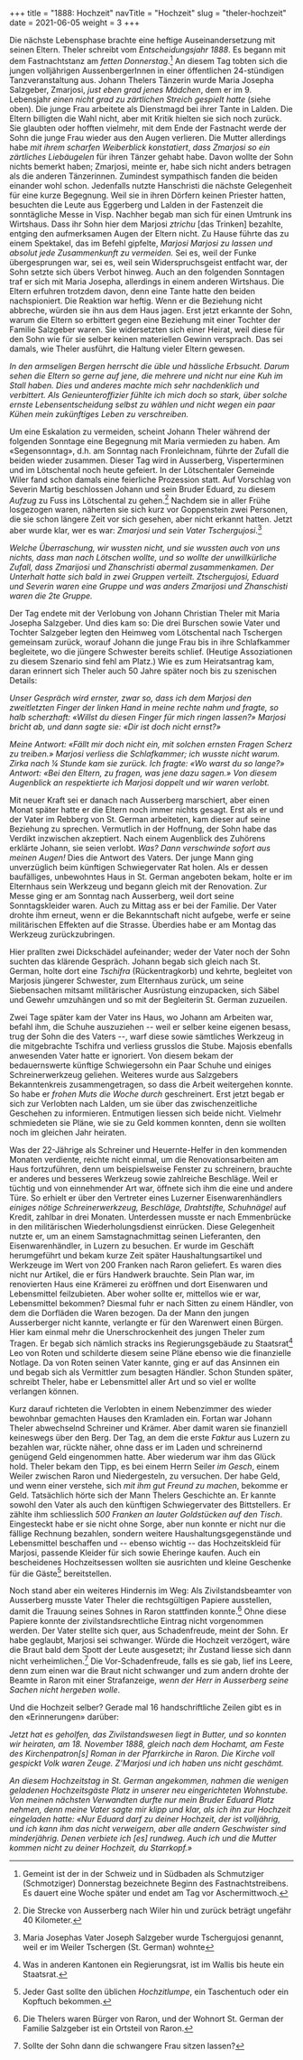 +++
title = "1888: Hochzeit"
navTitle = "Hochzeit"
slug = "theler-hochzeit"
date = 2021-06-05
weight = 3
+++

Die nächste Lebensphase brachte eine heftige Auseinandersetzung mit seinen Eltern. Theler schreibt vom *Entscheidungsjahr 1888*. Es begann mit dem Fastnachtstanz am *fetten Donnerstag*.[^1] An diesem Tag tobten sich die jungen volljährigen AussenbergerInnen in einer öffentlichen 24-stündigen Tanzveranstaltung aus. Johann Thelers Tänzerin wurde Maria Josepha Salzgeber, Zmarjosi, *just eben grad jenes Mädchen*, dem er im 9. Lebensjahr *einen nicht grad zu zärtlichen Streich gespielt hatte* (siehe oben). Die junge Frau arbeitete als Dienstmagd bei ihrer Tante in Lalden. Die Eltern billigten die Wahl nicht, aber mit Kritik hielten sie sich noch zurück. Sie glaubten oder hofften vielmehr, mit dem Ende der Fastnacht werde der Sohn die junge Frau wieder aus den Augen verlieren. Die Mutter allerdings habe *mit ihrem scharfen Weiberblick konstatiert*, *dass Zmarjosi so ein zärtliches Liebäugelen* für ihren Tänzer gehabt habe. Davon wollte der Sohn nichts bemerkt haben; Zmarjosi, meinte er, habe sich nicht anders betragen als die anderen Tänzerinnen. Zumindest sympathisch fanden die beiden einander wohl schon. Jedenfalls nutzte Hanschristi die nächste Gelegenheit für eine kurze Begegnung. Weil sie in ihren Dörfern keinen Priester hatten, besuchten die Leute aus Eggerberg und Lalden in der Fastenzeit die sonntägliche Messe in Visp. Nachher begab man sich für einen Umtrunk ins Wirtshaus. Dass ihr Sohn hier dem Marjosi *ztrichu* \[das Trinken\] bezahlte, entging den aufmerksamen Augen der Eltern nicht. Zu Hause führte das zu einem Spektakel, das im Befehl gipfelte, *Marjosi Marjosi zu lassen und absolut jede Zusammenkunft zu vermeiden.* Sei es, weil der Funke übergesprungen war, sei es, weil sein Widerspruchsgeist entfacht war, der Sohn setzte sich übers Verbot hinweg. Auch an den folgenden Sonntagen traf er sich mit Maria Josepha, allerdings in einem anderen Wirtshaus. Die Eltern erfuhren trotzdem davon, denn eine Tante hatte den beiden nachspioniert. Die Reaktion war heftig. Wenn er die Beziehung nicht abbreche, würden sie ihn aus dem Haus jagen. Erst jetzt erkannte der Sohn, warum die Eltern so erbittert gegen eine Beziehung mit einer Tochter der Familie Salzgeber waren. Sie widersetzten sich einer Heirat, weil diese für den Sohn wie für sie selber keinen materiellen Gewinn versprach. Das sei damals, wie Theler ausführt, die Haltung vieler Eltern gewesen.

*In den armseligen Bergen herrscht die üble und hässliche Erbsucht. Darum sehen die Eltern so gerne auf jene, die mehrere und nicht nur eine Kuh im Stall haben.* *Dies und anderes machte mich sehr nachdenklich und verbittert. Als Genieunteroffizier fühlte ich mich doch so stark, über solche ernste Lebensentscheidung selbst zu wählen und nicht wegen ein paar Kühen mein zukünftiges Leben zu verschreiben.*

Um eine Eskalation zu vermeiden, scheint Johann Theler während der folgenden Sonntage eine Begegnung mit Maria vermieden zu haben. Am «Segensonntag», d.h. am Sonntag nach Fronleichnam, führte der Zufall die beiden wieder zusammen. Dieser Tag wird in Ausserberg, Visperterminen und im Lötschental noch heute gefeiert. In der Lötschentaler Gemeinde Wiler fand schon damals eine feierliche Prozession statt. Auf Vorschlag von Severin Martig beschlossen Johann und sein Bruder Eduard, zu diesem *Aufzug* zu Fuss ins Lötschental zu gehen.[^2] Nachdem sie in aller Frühe losgezogen waren, näherten sie sich kurz vor Goppenstein zwei Personen, die sie schon längere Zeit vor sich gesehen, aber nicht erkannt hatten. Jetzt aber wurde klar, wer es war: *Zmarjosi und sein Vater Tschergujosi*.[^3]

*Welche Überraschung, wir wussten nicht, und sie wussten auch von uns nichts, dass man nach Lötschen wollte, und so wollte der unwillkürliche Zufall, dass Zmarijosi und Zhanschristi abermal zusammenkamen. Der Unterhalt hatte sich bald in zwei Gruppen verteilt. Ztschergujosi, Eduard und Severin waren eine Gruppe und was anders Zmarijosi und Zhanschisti waren die 2te Gruppe.*

Der Tag endete mit der Verlobung von Johann Christian Theler mit Maria Josepha Salzgeber. Und dies kam so: Die drei Burschen sowie Vater und Tochter Salzgeber legten den Heimweg vom Lötschental nach Tschergen gemeinsam zurück, worauf Johann die junge Frau bis in ihre Schlafkammer begleitete, wo die jüngere Schwester bereits schlief. (Heutige Assoziationen zu diesem Szenario sind fehl am Platz.) Wie es zum Heiratsantrag kam, daran erinnert sich Theler auch 50 Jahre später noch bis zu szenischen Details:

*Unser Gespräch wird ernster, zwar so, dass ich dem Marjosi den zweitletzten Finger der linken Hand in meine rechte nahm und fragte, so halb scherzhaft: «Willst du diesen Finger für mich ringen lassen?» Marjosi bricht ab, und dann sagte sie: «Dir ist doch nicht ernst?»*

*Meine Antwort: «Fällt mir doch nicht ein, mit solchen ernsten Fragen Scherz zu treiben.» Marjosi verliess die Schlafkammer; ich wusste nicht warum. Zirka nach ¼ Stunde kam sie zurück. Ich fragte: «Wo warst du so lange?» Antwort: «Bei den Eltern, zu fragen, was jene dazu sagen.» Von diesem Augenblick an respektierte ich Marjosi doppelt und wir waren verlobt.*

Mit neuer Kraft sei er danach nach Ausserberg marschiert, aber einen Monat später hatte er die Eltern noch immer nichts gesagt. Erst als er und der Vater im Rebberg von St. German arbeiteten, kam dieser auf seine Beziehung zu sprechen. Vermutlich in der Hoffnung, der Sohn habe das Verdikt inzwischen akzeptiert. Nach einem Augenblick des Zuhörens erklärte Johann, sie seien verlobt. *Was? Dann verschwinde sofort aus meinen Augen!* Dies die Antwort des Vaters. Der junge Mann ging unverzüglich beim künftigen Schwiegervater Rat holen. Als er dessen baufälliges, unbewohntes Haus in St. German angeboten bekam, holte er im Elternhaus sein Werkzeug und begann gleich mit der Renovation. Zur Messe ging er am Sonntag nach Ausserberg, weil dort seine Sonntagskleider waren. Auch zu Mittag ass er bei der Familie. Der Vater drohte ihm erneut, wenn er die Bekanntschaft nicht aufgebe, werfe er seine militärischen Effekten auf die Strasse. Überdies habe er am Montag das Werkzeug zurückzubringen.

Hier prallten zwei Dickschädel aufeinander; weder der Vater noch der Sohn suchten das klärende Gespräch. Johann begab sich gleich nach St. German, holte dort eine *Tschifra* (Rückentragkorb) und kehrte, begleitet von Marjosis jüngerer Schwester, zum Elternhaus zurück, um seine Siebensachen mitsamt militärischer Ausrüstung einzupacken, sich Säbel und Gewehr umzuhängen und so mit der Begleiterin St. German zuzueilen.

Zwei Tage später kam der Vater ins Haus, wo Johann am Arbeiten war, befahl ihm, die Schuhe auszuziehen -- weil er selber keine eigenen besass, trug der Sohn die des Vaters --, warf diese sowie sämtliches Werkzeug in die mitgebrachte Tschifra und verliess grusslos die Stube. Majosis ebenfalls anwesenden Vater hatte er ignoriert. Von diesem bekam der bedauernswerte künftige Schwiegersohn ein Paar Schuhe und einiges Schreinerwerkzeug geliehen. Weiteres wurde aus Salzgebers Bekanntenkreis zusammengetragen, so dass die Arbeit weitergehen konnte. So habe er *frohen Muts die Woche durch* geschreinert. Erst jetzt begab er sich zur Verlobten nach Lalden, um sie über das zwischenzeitliche Geschehen zu informieren. Entmutigen liessen sich beide nicht. Vielmehr schmiedeten sie Pläne, wie sie zu Geld kommen konnten, denn sie wollten noch im gleichen Jahr heiraten.

Was der 22-Jährige als Schreiner und Heuernte-Helfer in den kommenden Monaten verdiente, reichte nicht einmal, um die Renovationsarbeiten am Haus fortzuführen, denn um beispielsweise Fenster zu schreinern, brauchte er anderes und besseres Werkzeug sowie zahlreiche Beschläge. Weil er tüchtig und von einnehmender Art war, öffnete sich ihm die eine und andere Türe. So erhielt er über den Vertreter eines Luzerner Eisenwarenhändlers *einiges nötige Schreinerwerkzeug, Beschläge, Drahtstifte, Schuhnägel* auf Kredit, zahlbar in drei Monaten. Unterdessen musste er nach Emmenbrücke in den militärischen Wiederholungsdienst einrücken. Diese Gelegenheit nutzte er, um an einem Samstagnachmittag seinen Lieferanten, den Eisenwarenhändler, in Luzern zu besuchen. Er wurde im Geschäft herumgeführt und bekam kurze Zeit später Haushaltungsartikel und Werkzeuge im Wert von 200 Franken nach Raron geliefert. Es waren dies nicht nur Artikel, die er fürs Handwerk brauchte. Sein Plan war, im renovierten Haus eine Krämerei zu eröffnen und dort Eisenwaren und Lebensmittel feilzubieten. Aber woher sollte er, mittellos wie er war, Lebensmittel bekommen? Diesmal fuhr er nach Sitten zu einem Händler, von dem die Dorfläden die Waren bezogen. Da der Mann den jungen Ausserberger nicht kannte, verlangte er für den Warenwert einen Bürgen. Hier kam einmal mehr die Unerschrockenheit des jungen Theler zum Tragen. Er begab sich nämlich stracks ins Regierungsgebäude zu Staatsrat[^4] Leo von Roten und schilderte diesem seine Pläne ebenso wie die finanzielle Notlage. Da von Roten seinen Vater kannte, ging er auf das Ansinnen ein und begab sich als Vermittler zum besagten Händler. Schon Stunden später, schreibt Theler, habe er Lebensmittel aller Art und so viel er wollte verlangen können.

Kurz darauf richteten die Verlobten in einem Nebenzimmer des wieder bewohnbar gemachten Hauses den Kramladen ein. Fortan war Johann Theler abwechselnd Schreiner und Krämer. Aber damit waren sie finanziell keineswegs über den Berg. Der Tag, an dem die erste *Faktur* aus Luzern zu bezahlen war, rückte näher, ohne dass er im Laden und schreinernd genügend Geld eingenommen hatte. Aber wiederum war ihm das Glück hold. Theler bekam den Tipp, es bei einem Herrn Seiler *im Gesch*, einem Weiler zwischen Raron und Niedergesteln, zu versuchen. Der habe Geld, und wenn einer verstehe, sich *mit ihm gut Freund zu machen*, bekomme er Geld. Tatsächlich hörte sich der Mann Thelers Geschichte an. Er kannte sowohl den Vater als auch den künftigen Schwiegervater des Bittstellers. Er zählte ihm schliesslich *500 Franken an lauter Goldstücken auf den Tisch*. Eingesteckt habe er sie nicht ohne Sorge, aber nun konnte er nicht nur die fällige Rechnung bezahlen, sondern weitere Haushaltungsgegenstände und Lebensmittel beschaffen und -- ebenso wichtig -- das Hochzeitskleid für Marjosi, passende Kleider für sich sowie Eheringe kaufen. Auch ein bescheidenes Hochzeitsessen wollten sie ausrichten und kleine Geschenke für die Gäste[^5] bereitstellen.

Noch stand aber ein weiteres Hindernis im Weg: Als Zivilstandsbeamter von Ausserberg musste Vater Theler die rechtsgültigen Papiere ausstellen, damit die Trauung seines Sohnes in Raron stattfinden konnte.[^6] Ohne diese Papiere konnte der zivilstandsrechtliche Eintrag nicht vorgenommen werden. Der Vater stellte sich quer, aus Schadenfreude, meint der Sohn. Er habe geglaubt, Marjosi sei schwanger. Würde die Hochzeit verzögert, wäre die Braut bald dem Spott der Leute ausgesetzt; ihr Zustand liesse sich dann nicht verheimlichen.[^7] Die Vor-Schadenfreude, falls es sie gab, lief ins Leere, denn zum einen war die Braut nicht schwanger und zum andern drohte der Beamte in Raron mit einer Strafanzeige, *wenn der Herr in Ausserberg seine Sachen nicht hergeben wolle*.

Und die Hochzeit selber? Gerade mal 16 handschriftliche Zeilen gibt es in den «Erinnerungen» darüber:

*Jetzt hat es geholfen, das Zivilstandswesen liegt in Butter, und so konnten wir heiraten, am 18. November 1888, gleich nach dem Hochamt, am Feste des Kirchenpatron\[s\] Roman in der Pfarrkirche in Raron. Die Kirche voll gespickt Volk waren Zeuge. Z'Marjosi und ich haben uns nicht geschämt.*

*An diesem Hochzeitstag in St. German angekommen, nahmen die wenigen geladenen Hochzeitsgäste Platz in unserer neu eingerichteten Wohnstube. Von meinen nächsten Verwandten durfte nur mein Bruder Eduard Platz nehmen, denn meine Vater sagte mir klipp und klar, als ich ihn zur Hochzeit eingeladen hatte: «Nur Eduard darf zu deiner Hochzeit, der ist volljährig, und ich kann ihm das nicht verweigern, aber alle andern Geschwister sind minderjährig. Denen verbiete ich \[es\] rundweg. Auch ich und die Mutter kommen nicht zu deiner Hochzeit, du Starrkopf.»*

[^1]: Gemeint ist der in der Schweiz und in Südbaden als Schmutziger (Schmotziger) Donnerstag bezeichnete Beginn des Fastnachtstreibens. Es dauert eine Woche später und endet am Tag vor Aschermittwoch.

[^2]: Die Strecke von Ausserberg nach Wiler hin und zurück beträgt ungefähr 40 Kilometer.

[^3]: Maria Josephas Vater Joseph Salzgeber wurde Tschergujosi genannt, weil er im Weiler Tschergen (St. German) wohnte

[^4]: Was in anderen Kantonen ein Regierungsrat, ist im Wallis bis heute ein Staatsrat.

[^5]: Jeder Gast sollte den üblichen *Hochzitlumpe*, ein Taschentuch oder ein Kopftuch bekommen.

[^6]: Die Thelers waren Bürger von Raron, und der Wohnort St. German der Familie Salzgeber ist ein Ortsteil von Raron.

[^7]: Sollte der Sohn dann die schwangere Frau sitzen lassen?
